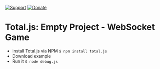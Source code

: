 [![Support](https://www.totaljs.com/img/button-support.png)](https://www.totaljs.com/support/) [![Donate](https://www.totaljs.com/img/button-donate.png)](https://www.totaljs.com/#make-a-donation)

# Total.js: Empty Project - WebSocket Game

- Install Total.js via NPM `$ npm install total.js`
- Download example
- Run it `$ node debug.js`